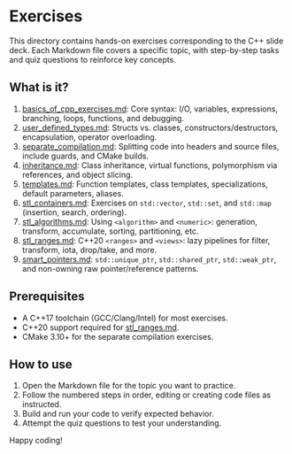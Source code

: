 # Exercises

This directory contains hands-on exercises corresponding to the C++ slide deck.
Each Markdown file covers a specific topic, with step-by-step tasks and quiz
questions to reinforce key concepts.


## What is it?

1. [basics_of_cpp_exercises.md](basics_of_cpp_exercises.md): Core syntax: I/O,
   variables, expressions, branching, loops, functions, and debugging.
2. [user_defined_types.md](user_defined_types.md): Structs vs. classes,
   constructors/destructors, encapsulation, operator overloading.
3. [separate_compilation.md](separate_compilation.md): Splitting code into
   headers and source files, include guards, and CMake builds.
4. [inheritance.md](inheritance.md): Class inheritance, virtual functions,
   polymorphism via references, and object slicing.
5. [templates.md](templates.md): Function templates, class templates,
   specializations, default parameters, aliases.
6. [stl_containers.md](stl_containers.md): Exercises on `std::vector`,
   `std::set`, and `std::map` (insertion, search, ordering).
7. [stl_algorithms.md](stl_algorithms.md): Using `<algorithm>` and `<numeric>`:
   generation, transform, accumulate, sorting, partitioning, etc.
8. [stl_ranges.md](stl_ranges.md): C++20 `<ranges>` and `<views>`: lazy
   pipelines for filter, transform, iota, drop/take, and more.
9. [smart_pointers.md](smart_pointers.md): `std::unique_ptr`,
   `std::shared_ptr`, `std::weak_ptr`, and non-owning raw pointer/reference
   patterns.


## Prerequisites

- A C++17 toolchain (GCC/Clang/Intel) for most exercises.  
- C++20 support required for [stl_ranges.md](stl_ranges.md).  
- CMake 3.10+ for the separate compilation exercises.


## How to use

1. Open the Markdown file for the topic you want to practice.  
2. Follow the numbered steps in order, editing or creating code files as
   instructed.  
3. Build and run your code to verify expected behavior.  
4. Attempt the quiz questions to test your understanding.  

Happy coding!  
